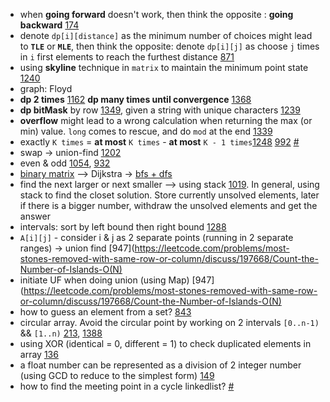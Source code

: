 - when **going forward** doesn't work, then think the opposite : **going backward** [174]()
- denote `dp[i][distance]` as the minimum number of choices might lead to **`TLE`** or **`MLE`**, then think the opposite: denote `dp[i][j]` as choose `j` times in `i` first elements to reach the furthest distance [871]()
- using **skyline** technique in `matrix` to maintain the minimum point state [1240]()
- graph: Floyd
- **dp 2 times** [1162]() **dp many times until convergence** [1368](https://leetcode.com/problems/minimum-cost-to-make-at-least-one-valid-path-in-a-grid/discuss/524845/C%2B%2B96ms-Forward-and-Backward-DP-Bounded-by-O((m%2Bn)mn))
- **dp bitMask** by row [1349](), given a string with unique characters [1239]()
- **overflow** might lead to a wrong calculation when returning the max (or min) value. `long` comes to rescue, and do `mod` at the end [1339]()
- exactly `K times` = **at most** `K times` - **at most** `K - 1 times`[1248]() [992]() [#](https://leetcode.com/problems/count-number-of-nice-subarrays/discuss/419378/JavaC%2B%2BPython-Sliding-Window-O(1)-Space)
- swap -> union-find [1202]()
- even & odd [1054](https://leetcode.com/problems/distant-barcodes/discuss/299225/Python-Set-Odd-Position-and-Even-Position), [932](https://leetcode.com/problems/beautiful-array/discuss/186679/Odd-%2B-Even-Pattern-O(N))
- [binary matrix](https://www.geeksforgeeks.org/0-1-bfs-shortest-path-binary-graph/) --> Dijkstra -> [bfs + dfs](https://leetcode.com/problems/minimum-cost-to-make-at-least-one-valid-path-in-a-grid/discuss/524886/JavaC%2B%2BPython-BFS-and-DFS)
- find the next larger or next smaller --> using stack [1019]().
In general, using stack to find the closet solution.
Store currently unsolved elements, later if there is a bigger number, withdraw the unsolved elements and get the answer
- intervals: sort by left bound then right bound [1288]()
- `A[i][j]` - consider i & j as 2 separate points (running in 2 separate ranges) -> union find [947](https://leetcode.com/problems/most-stones-removed-with-same-row-or-column/discuss/197668/Count-the-Number-of-Islands-O(N)
- initiate UF when doing union (using Map) [947](https://leetcode.com/problems/most-stones-removed-with-same-row-or-column/discuss/197668/Count-the-Number-of-Islands-O(N)
- how to guess an element from a set? [843](https://leetcode.com/problems/guess-the-word/discuss/160945/Python-O(n)-with-maximum-overlap-heuristic)
- circular array. Avoid the circular point by working on 2 intervals `[0..n-1)` && `[1..n)` [213](), [1388]()
- using XOR (identical = 0, different = 1) to check duplicated elements in array [136]()
- a float number can be represented as a division of 2 integer number (using GCD to reduce to the simplest form) [149](https://leetcode.com/problems/max-points-on-a-line/discuss/566204/Java-Simple-Code-Math)
- how to find the meeting point in a cycle linkedlist? [#](https://www.geeksforgeeks.org/find-first-node-of-loop-in-a-linked-list/?ref=rp)
